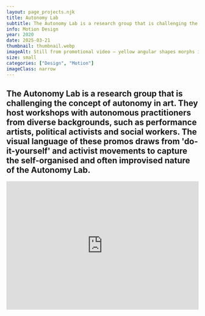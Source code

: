 ```yaml
---
layout: page_projects.njk
title: Autonomy Lab
subtitle: The Autonomy Lab is a research group that is challenging the concept of autonomy in art.
info: Motion Design
year: 2020
date: 2025-03-21
thumbnail: thumbnail.webp
imageAlt: Still from promotional video – yellow angular shapes morphs into a banana to announce Autonomy Lab + Eat Art Collective workshop. 
size: small
categories: ["Design", "Motion"]
imageClass: narrow
---
```


## The Autonomy Lab is a research group that is challenging the concept of autonomy in art. They host workshops with autonomous practitioners from diverse backgrounds, such as performance artists, political activists and social workers. The visual language of these promos draws from 'do-it-yourself' and activist movements to capture the self-organised and often improvised nature of the Autonomy Lab.

<div class="vimeo" style="padding:66.67% 0 0 0;position:relative;"><iframe src="https://player.vimeo.com/video/658194880?h=89e3a757fd&amp;badge=0&amp;autopause=0&amp;player_id=0&amp;app_id=58479" frameborder="0" allow="autoplay; fullscreen; picture-in-picture; clipboard-write; encrypted-media; web-share" referrerpolicy="strict-origin-when-cross-origin" style="position:absolute;top:0;left:0;width:100%;height:100%;" title="AL_Compilation.mp4"></iframe></div><script src="https://player.vimeo.com/api/player.js"></script>


